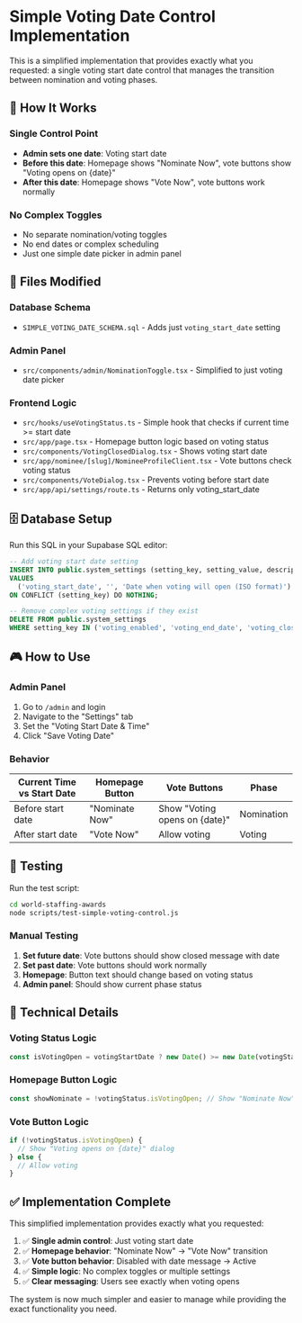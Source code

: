 # Simple Voting Date Control Implementation

This is a simplified implementation that provides exactly what you requested: a single voting start date control that manages the transition between nomination and voting phases.

## 🎯 How It Works

### Single Control Point
- **Admin sets one date**: Voting start date
- **Before this date**: Homepage shows "Nominate Now", vote buttons show "Voting opens on {date}"
- **After this date**: Homepage shows "Vote Now", vote buttons work normally

### No Complex Toggles
- No separate nomination/voting toggles
- No end dates or complex scheduling
- Just one simple date picker in admin panel

## 📁 Files Modified

### Database Schema
- `SIMPLE_VOTING_DATE_SCHEMA.sql` - Adds just `voting_start_date` setting

### Admin Panel
- `src/components/admin/NominationToggle.tsx` - Simplified to just voting date picker

### Frontend Logic
- `src/hooks/useVotingStatus.ts` - Simple hook that checks if current time >= start date
- `src/app/page.tsx` - Homepage button logic based on voting status
- `src/components/VotingClosedDialog.tsx` - Shows voting start date
- `src/app/nominee/[slug]/NomineeProfileClient.tsx` - Vote buttons check voting status
- `src/components/VoteDialog.tsx` - Prevents voting before start date
- `src/app/api/settings/route.ts` - Returns only voting_start_date

## 🗄️ Database Setup

Run this SQL in your Supabase SQL editor:

```sql
-- Add voting start date setting
INSERT INTO public.system_settings (setting_key, setting_value, description) 
VALUES 
  ('voting_start_date', '', 'Date when voting will open (ISO format)')
ON CONFLICT (setting_key) DO NOTHING;

-- Remove complex voting settings if they exist
DELETE FROM public.system_settings 
WHERE setting_key IN ('voting_enabled', 'voting_end_date', 'voting_closed_message');
```

## 🎮 How to Use

### Admin Panel
1. Go to `/admin` and login
2. Navigate to the "Settings" tab
3. Set the "Voting Start Date & Time"
4. Click "Save Voting Date"

### Behavior

| Current Time vs Start Date | Homepage Button | Vote Buttons | Phase |
|----------------------------|----------------|--------------|-------|
| Before start date | "Nominate Now" | Show "Voting opens on {date}" | Nomination |
| After start date | "Vote Now" | Allow voting | Voting |

## 🧪 Testing

Run the test script:

```bash
cd world-staffing-awards
node scripts/test-simple-voting-control.js
```

### Manual Testing

1. **Set future date**: Vote buttons should show closed message with date
2. **Set past date**: Vote buttons should work normally
3. **Homepage**: Button text should change based on voting status
4. **Admin panel**: Should show current phase status

## 🔧 Technical Details

### Voting Status Logic
```javascript
const isVotingOpen = votingStartDate ? new Date() >= new Date(votingStartDate) : false;
```

### Homepage Button Logic
```javascript
const showNominate = !votingStatus.isVotingOpen; // Show "Nominate Now" before voting opens
```

### Vote Button Logic
```javascript
if (!votingStatus.isVotingOpen) {
  // Show "Voting opens on {date}" dialog
} else {
  // Allow voting
}
```

## ✅ Implementation Complete

This simplified implementation provides exactly what you requested:

1. ✅ **Single admin control**: Just voting start date
2. ✅ **Homepage behavior**: "Nominate Now" → "Vote Now" transition
3. ✅ **Vote button behavior**: Disabled with date message → Active
4. ✅ **Simple logic**: No complex toggles or multiple settings
5. ✅ **Clear messaging**: Users see exactly when voting opens

The system is now much simpler and easier to manage while providing the exact functionality you need.